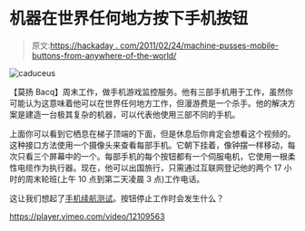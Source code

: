 # 机器在世界任何地方按下手机按钮

> 原文:[https://hackaday . com/2011/02/24/machine-pusses-mobile-buttons-from-anywhere-of-the-world/](https://hackaday.com/2011/02/24/machine-pushes-cellphone-buttons-from-anywhere-in-the-world/)

![](../Images/740ca8ae74b54f710228a7643c32ba53.png "caduceus")

【莫扬 Bacq】周末工作，做手机游戏监控服务。他有三部手机用于工作，虽然你可能认为这意味着他可以在世界任何地方工作，但漫游费是一个杀手。他的解决方案是建造一台极其复杂的机器，可以代表他使用三部不同的手机。

上面你可以看到它栖息在梯子顶端的下面，但是休息后你肯定会想看这个视频的。这种接口方法使用一个摄像头来查看每部手机。它朝下挂着，像钟摆一样移动，每次只看三个屏幕中的一个。每部手机的每个按钮都有一个伺服电机，它使用一根柔性电缆作为执行器。现在，他可以出国旅行，只需通过互联网登记他的两个 17 小时的周末轮班(上午 10 点到第二天凌晨 3 点)工作电话。

这让我们想起了[手机续航测试](http://hackaday.com/2011/01/01/cell-phone-endurance-tests/)。按钮停止工作时会发生什么？

<https://player.vimeo.com/video/12109563>

</div> </body> </html>